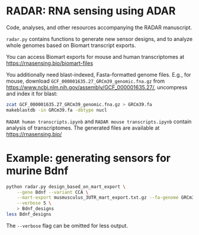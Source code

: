 # RADAR: RNA sensing using ADAR

Code, analyses, and other resources accompanying the RADAR manuscript.

`radar.py` contains functions to generate new sensor designs, and to analyze whole genomes based
on Biomart transcript exports.

You can access Biomart exports for mouse and human transcriptomes at https://rnasensing.bio/biomart-files

You additionally need blast-indexed, Fasta-formatted genome files.
E.g., for mouse, download `GCF_000001635.27_GRCm39_genomic.fna.gz` from https://www.ncbi.nlm.nih.gov/assembly/GCF_000001635.27/, uncompress and index it for blast:
```bash
zcat GCF_000001635.27_GRCm39_genomic.fna.gz > GRCm39.fa
makeblastdb -in GRCm39.fa -dbtype nucl
```

`RADAR human transcripts.ipynb` and `RADAR mouse transcripts.ipynb` contain analysis of transcriptomes.
The generated files are available at https://rnasensing.bio/


# Example: generating sensors for murine Bdnf

```bash
python radar.py design_based_on_mart_export \
    --gene Bdnf --variant CCA \
    --mart-export musmusculus_3UTR_mart_export.txt.gz --fa-genome GRCm39.fa \
    --verbose 5 \
    > Bdnf_designs
less Bdnf_designs
```

The `--verbose` flag can be omitted for less output.
